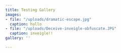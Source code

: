 ```yaml
---
title: Testing Gallery
images:
- file: "/uploads/dramatic-escape.jpg"
  caption: hullo
- file: "/uploads/Deceive-inveigle-obfuscate.JPG"
  caption: inveigle!!
gallery: ''

---
```

